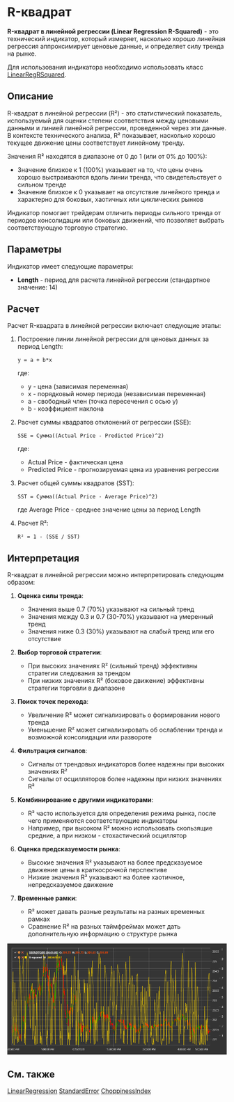 # R-квадрат

**R-квадрат в линейной регрессии (Linear Regression R-Squared)** - это технический индикатор, который измеряет, насколько хорошо линейная регрессия аппроксимирует ценовые данные, и определяет силу тренда на рынке.

Для использования индикатора необходимо использовать класс [LinearRegRSquared](xref:StockSharp.Algo.Indicators.LinearRegRSquared).

## Описание

R-квадрат в линейной регрессии (R²) - это статистический показатель, используемый для оценки степени соответствия между ценовыми данными и линией линейной регрессии, проведенной через эти данные. В контексте технического анализа, R² показывает, насколько хорошо текущее движение цены соответствует линейному тренду.

Значения R² находятся в диапазоне от 0 до 1 (или от 0% до 100%):
- Значение близкое к 1 (100%) указывает на то, что цены очень хорошо выстраиваются вдоль линии тренда, что свидетельствует о сильном тренде
- Значение близкое к 0 указывает на отсутствие линейного тренда и характерно для боковых, хаотичных или циклических рынков

Индикатор помогает трейдерам отличить периоды сильного тренда от периодов консолидации или боковых движений, что позволяет выбрать соответствующую торговую стратегию.

## Параметры

Индикатор имеет следующие параметры:
- **Length** - период для расчета линейной регрессии (стандартное значение: 14)

## Расчет

Расчет R-квадрата в линейной регрессии включает следующие этапы:

1. Построение линии линейной регрессии для ценовых данных за период Length:
   ```
   y = a + b*x
   ```
   где:
   - y - цена (зависимая переменная)
   - x - порядковый номер периода (независимая переменная)
   - a - свободный член (точка пересечения с осью y)
   - b - коэффициент наклона

2. Расчет суммы квадратов отклонений от регрессии (SSE):
   ```
   SSE = Сумма((Actual Price - Predicted Price)^2)
   ```
   где:
   - Actual Price - фактическая цена
   - Predicted Price - прогнозируемая цена из уравнения регрессии

3. Расчет общей суммы квадратов (SST):
   ```
   SST = Сумма((Actual Price - Average Price)^2)
   ```
   где Average Price - среднее значение цены за период Length

4. Расчет R²:
   ```
   R² = 1 - (SSE / SST)
   ```

## Интерпретация

R-квадрат в линейной регрессии можно интерпретировать следующим образом:

1. **Оценка силы тренда**:
   - Значения выше 0.7 (70%) указывают на сильный тренд
   - Значения между 0.3 и 0.7 (30-70%) указывают на умеренный тренд
   - Значения ниже 0.3 (30%) указывают на слабый тренд или его отсутствие

2. **Выбор торговой стратегии**:
   - При высоких значениях R² (сильный тренд) эффективны стратегии следования за трендом
   - При низких значениях R² (боковое движение) эффективны стратегии торговли в диапазоне

3. **Поиск точек перехода**:
   - Увеличение R² может сигнализировать о формировании нового тренда
   - Уменьшение R² может сигнализировать об ослаблении тренда и возможной консолидации или развороте

4. **Фильтрация сигналов**:
   - Сигналы от трендовых индикаторов более надежны при высоких значениях R²
   - Сигналы от осцилляторов более надежны при низких значениях R²

5. **Комбинирование с другими индикаторами**:
   - R² часто используется для определения режима рынка, после чего применяются соответствующие индикаторы
   - Например, при высоком R² можно использовать скользящие средние, а при низком - стохастический осциллятор

6. **Оценка предсказуемости рынка**:
   - Высокие значения R² указывают на более предсказуемое движение цены в краткосрочной перспективе
   - Низкие значения R² указывают на более хаотичное, непредсказуемое движение

7. **Временные рамки**:
   - R² может давать разные результаты на разных временных рамках
   - Сравнение R² на разных таймфреймах может дать дополнительную информацию о структуре рынка

![indicator_linear_reg_r_squared](../../../../images/indicator_linear_reg_rsquared.png)

## См. также

[LinearRegression](lrc.md)
[StandardError](standard_error.md)
[ChoppinessIndex](choppiness_index.md)